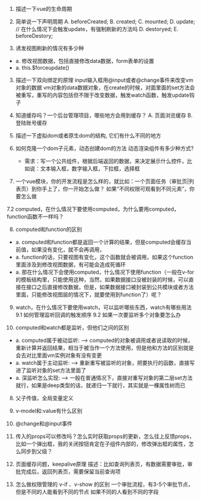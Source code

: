1. 描述一下vue的生命周期

2. 简单说一下声明周期
  A. beforeCreated;
  B. created;
  C. mounted;
  D. update; // 在什么情况下会触发update，有强制刷新的方法吗
  D. destoryed;
  E. beforeDestory;

9. 诱发视图刷新的情况有多少种
 - a. 修改视图数据，包括直接修改data数据，form表单的设置
 - a. this.$forceupdate()

3. 描述一下双向绑定的原理
input输入框用@input或者@change事件来改变vm对象的数据
vm对象的data数据对象，在create的时候，对面里面的set方法会被重写，重写的内容包括但不限于改变数据，触发watch函数，触发update钩子


4. 知道缓存吗？一个后台管理项目，哪些地方会用到缓存？
  A. 页面浏览缓存
  B. 登陆账号缓存

4. 描述一下虚拟dom或者原生dom的结构, 它们有什么不同的地方

5. 如何克隆一个dom子元素，动态创建dom的方法
   动态渲染组件有多少种方式?
   - 需求：写一个公共组件，根据后端返回的数据，来决定展示什么控件，比如说：文本输入框，数字输入框，下拉框，选择框

6. 一个vue模块，你的开发流程是怎么样的，就比如：一个页面任务（审批页|列表页）到你手上了，你一开始怎么做？
如果“不同权限可观看到不同元素”，你要怎么做

7.2 computed，在什么情况下要使用computed，为什么要用computed，function函数不一样吗？

8. computed和function的区别
 - a. computed和function都是返回一个计算的结果，但是computed会缓存当前值，如果没有变化，就不会再调用，
 - a. function的话，只要视图有变化，这个函数就会被调用，如果这个function里面涉及到修改视图数据，有可能会造成死循环
 - a. 那在什么情况下会使用computed，什么情况下使用function（一般在v-for的模板结构里，只能使用这种，当然，如果数据接口没被封装的时候，可以直接在接口之后直接修改数据，但是，如果数据接口被封装到公共模块或者方法里面，只能修改视图层的情况下，就要使用到function了）呢？

9. watch，在什么情况下要使用watch，可以监听哪些东西，watch有哪些用法
9.1 如何管理监听回调的触发顺序
9.2 如果一次要监听多个对象要怎么办

7. computed和watch都是监听，但他们之间的区别
 - a. computed属于被动监听:
    --> computed的对象被调用或者说读取的时候，重新计算并返回结果，相当于被当作一个方法使用，但是他和方法的区别就是会去对比里面vm实例对象有没有变更
 - a. watch属于主动监听:
    --> 重新重写被监听的对象，把要执行的函数，直接写进了监听对象的set方法里面了
 - a. 深监听怎么实现:
    --> 一般在普通情况下，直接对重写对象的第二层set方法就行，如果是deep类型的话，就递归一下就行，其实就是一棵属性树而已

8. 父子传值，全局变量定义

4. v-model和:value有什么区别

4. @change和@input事件

9. 传入的props可以修改吗？怎么实时获取props的更新，怎么往上反馈props，比如一个弹出框，我的关闭按钮肯定在子组件内部的，修改弹出框的属性，怎么同步到父级？

10. 页面缓存问题，keepalive原理
描述：比如查询列表页，有数据需要审批，审批完成后，返回列表页，需要保留当前查询项

12. 怎么做权限管理的
v-if 、v-show 的区别
一个审批流程，有3-5个审批节点，但是不同的人能看到不同的节点
如果不同的人看到不同的字段
